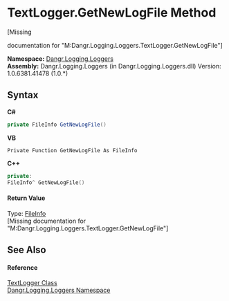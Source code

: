 # TextLogger.GetNewLogFile Method 
 

\[Missing <summary> documentation for "M:Dangr.Logging.Loggers.TextLogger.GetNewLogFile"\]

**Namespace:**&nbsp;<a href="N_Dangr_Logging_Loggers">Dangr.Logging.Loggers</a><br />**Assembly:**&nbsp;Dangr.Logging.Loggers (in Dangr.Logging.Loggers.dll) Version: 1.0.6381.41478 (1.0.*)

## Syntax

**C#**<br />
``` C#
private FileInfo GetNewLogFile()
```

**VB**<br />
``` VB
Private Function GetNewLogFile As FileInfo
```

**C++**<br />
``` C++
private:
FileInfo^ GetNewLogFile()
```


#### Return Value
Type: <a href="http://msdn2.microsoft.com/en-us/library/akth6b1k" target="_blank">FileInfo</a><br />\[Missing <returns> documentation for "M:Dangr.Logging.Loggers.TextLogger.GetNewLogFile"\]

## See Also


#### Reference
<a href="T_Dangr_Logging_Loggers_TextLogger">TextLogger Class</a><br /><a href="N_Dangr_Logging_Loggers">Dangr.Logging.Loggers Namespace</a><br />